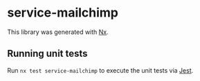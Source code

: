 # service-mailchimp

This library was generated with [Nx](https://nx.dev).

## Running unit tests

Run `nx test service-mailchimp` to execute the unit tests via [Jest](https://jestjs.io).
